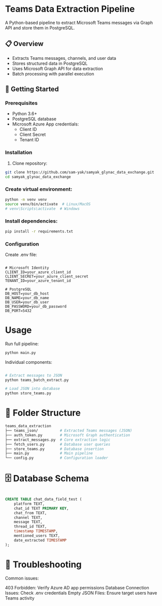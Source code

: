 # Teams Data Extraction Pipeline

A Python-based pipeline to extract Microsoft Teams messages via Graph API and store them in PostgreSQL.

## 📋 Overview
- Extracts Teams messages, channels, and user data
- Stores structured data in PostgreSQL
- Uses Microsoft Graph API for data extraction
- Batch processing with parallel execution

## 🚀 Getting Started

### Prerequisites
- Python 3.6+
- PostgreSQL database
- Microsoft Azure App credentials:
  - Client ID
  - Client Secret
  - Tenant ID

### Installation
1. Clone repository:
```bash
git clone https://github.com/sam-yak/samyak_glynac_data_exchange.git
cd samyak_glynac_data_exchange
```
### Create virtual environment:

```bash
python -m venv venv
source venv/bin/activate  # Linux/MacOS
# venv\Scripts\activate  # Windows
```
### Install dependencies:
```bash
pip install -r requirements.txt
```
### Configuration

Create .env file:

```env

# Microsoft Identity
CLIENT_ID=your_azure_client_id
CLIENT_SECRET=your_azure_client_secret
TENANT_ID=your_azure_tenant_id

# PostgreSQL
DB_HOST=your_db_host
DB_NAME=your_db_name
DB_USER=your_db_user
DB_PASSWORD=your_db_password
DB_PORT=5432
```
# Usage

Run full pipeline:

```bash
python main.py
```
Individual components:

```bash

# Extract messages to JSON
python teams_batch_extract.py

# Load JSON into database
python store_teams.py
```
# 📂 Folder Structure
```bash
teams_data_extraction
├── teams_json/          # Extracted Teams messages (JSON)
├── auth_token.py        # Microsoft Graph authentication
├── extract_messages.py  # Core extraction logic
├── fetch_users.py       # Database user queries
├── store_teams.py       # Database insertion
├── main.py              # Main pipeline
└── config.py            # Configuration loader
```
# 🗄️ Database Schema

```sql

CREATE TABLE chat_data_field_test (
    platform TEXT,
    chat_id TEXT PRIMARY KEY,
    chat_from TEXT,
    channel TEXT,
    message TEXT,
    thread_id TEXT,
    timestamp TIMESTAMP,
    mentioned_users TEXT,
    date_extracted TIMESTAMP
);
```
# 🔧 Troubleshooting

Common issues:

403 Forbidden: Verify Azure AD app permissions
Database Connection Issues: Check .env credentials
Empty JSON Files: Ensure target users have Teams activity
